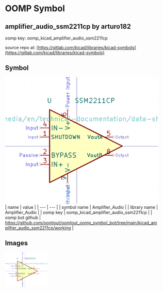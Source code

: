 # OOMP Symbol  
## amplifier_audio_ssm2211cp  by arturo182  
  
oomp key: oomp_kicad_amplifier_audio_ssm2211cp  
  
source repo at: [https://gitlab.com/kicad/libraries/kicad-symbols](https://gitlab.com/kicad/libraries/kicad-symbols)  
## Symbol  
  
[![working.png](working_600.png)](working.png)  
| name | value | 
| --- | --- | 
| symbol name | Amplifier_Audio | 
| library name | Amplifier_Audio | 
| oomp key | oomp_kicad_amplifier_audio_ssm2211cp | 
| oomp bot github | https://github.com/oomlout/oomlout_oomp_symbol_bot/tree/main/kicad_amplifier_audio_ssm2211cp/working | 
## Images  
  
[![working.png](working_140.png)](working.png)  

